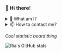 ### 👋 Hi there!

<details>
<summary>🤔 What am I? </summary>
<br>
I'm a student who got an interest in computer science, music and art!
</details>

<details>
<summary>📫 How to contact me? </summary>
<br>
You can follow my progress here, on Github! or on my social media
 
Discord: ria.cookie
 <br>
</details>

*Cool statistic board thing*

![Ria's GitHub stats](https://github-readme-stats.vercel.app/api?username=riacookie&theme=dracula&show_icons=true)

<!--
**riacookie/riacookie** is a ✨ _special_ ✨ repository because its `README.md` (this file) appears on your GitHub profile.

Here are some ideas to get you started:

- 🔭 I’m currently working on ...
- 🌱 I’m currently learning ...
- 👯 I’m looking to collaborate on ...
- 🤔 I’m looking for help with ...
- 💬 Ask me about ...
- 📫 How to reach me: ...
- 😄 Pronouns: ...
- ⚡ Fun fact: ...
-->

